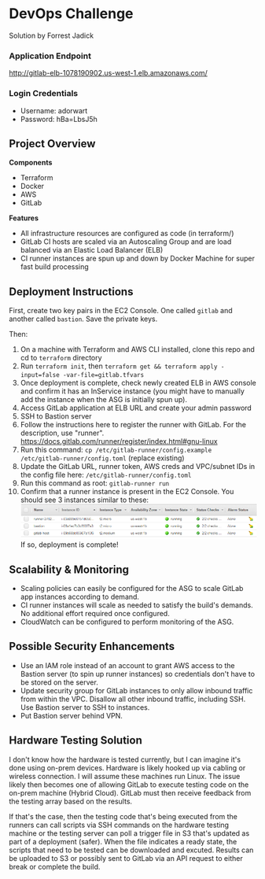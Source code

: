 # DevOps Challenge
Solution by Forrest Jadick

### Application Endpoint
http://gitlab-elb-1078190902.us-west-1.elb.amazonaws.com/

### Login Credentials
- Username: adorwart
- Password: hBa=LbsJ5h

## Project Overview

**Components**
- Terraform
- Docker
- AWS
- GitLab

**Features**
- All infrastructure resources are configured as code (in terraform/)
- GitLab CI hosts are scaled via an Autoscaling Group and are load balanced via an Elastic Load Balancer (ELB)
- CI runner instances are spun up and down by Docker Machine for super fast build processing

## Deployment Instructions

First, create two key pairs in the EC2 Console. One called `gitlab` and another called `bastion`. Save the private keys.

Then: 

1. On a machine with Terraform and AWS CLI installed, clone this repo and cd to `terraform` directory
2. Run `terraform init`, then `terraform get && terraform apply -input=false -var-file=gitlab.tfvars`
3. Once deployment is complete, check newly created ELB in AWS console and confirm it has an InService instance (you might have to manually add the instance when the ASG is initially spun up).
4. Access GitLab application at ELB URL and create your admin password
5. SSH to Bastion server
6. Follow the instructions here to register the runner with GitLab. For the description, use "runner".
    https://docs.gitlab.com/runner/register/index.html#gnu-linux
7. Run this command: `cp /etc/gitlab-runner/config.example /etc/gitlab-runner/config.toml` (replace existing)
8. Update the GitLab URL, runner token, AWS creds and VPC/subnet IDs in the config file here: `/etc/gitlab-runner/config.toml`
9. Run this command as root: `gitlab-runner run`
10. Confirm that a runner instance is present in the EC2 Console. You should see 3 instances similar to these:
![EC2 instances](https://github.com/baypointauto/devops-challenge/blob/master/images/ec2s.png) If so, deployment is complete!

## Scalability & Monitoring

- Scaling policies can easily be configured for the ASG to scale GitLab app instances according to demand.
- CI runner instances will scale as needed to satisfy the build's demands. No additional effort required once configured.
- CloudWatch can be configured to perform monitoring of the ASG.

## Possible Security Enhancements

- Use an IAM role instead of an account to grant AWS access to the Bastion server (to spin up runner instances) so credentials don't have to be stored on the server.
- Update security group for GitLab instances to only allow inbound traffic from within the VPC. Disallow all other inbound traffic, including SSH. Use Bastion server to SSH to instances.
- Put Bastion server behind VPN.

## Hardware Testing Solution

I don't know how the hardware is tested currently, but I can imagine it's done using on-prem devices. Hardware is likely hooked up via cabling or wireless connection. I will assume these machines run Linux. The issue likely then becomes one of allowing GitLab to execute testing code on the on-prem machine (Hybrid Cloud). GitLab must then receive feedback from the testing array based on the results.

If that's the case, then the testing code that's being executed from the runners can call scripts via SSH commands on the hardware testing machine or the testing server can poll a trigger file in S3 that's updated as part of a deployment (safer). When the file indicates a ready state, the scripts that need to be tested can be downloaded and excuted. Results can be uploaded to S3 or possibly sent to GitLab via an API request to either break or complete the build.
